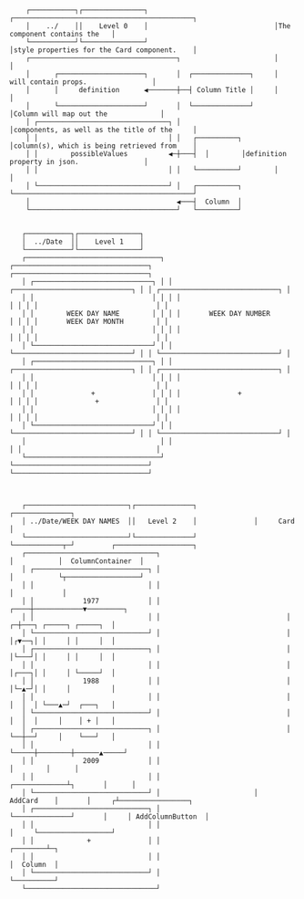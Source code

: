 <pre><code>
    ┌───────────┐┌───────────────┐                               ┌────────────────────────────────────────────┐
    │    ../    ││    Level 0    │                               │The <StyledCard /> component contains the   │
    └───────────┘└───────────────┘                               │style properties for the Card component.    │
    ┌────────────────────────────────────┐                       │                                            │
    │      ┌─────────────────────┐       │  ┌──────────────┐     │<Card /> will contain props.                │
    │      │     definition      ◀───────┼──┤ Column Title │     │                                            │
    │      └─────────────────────┘       │  └──────────────┘     │Column will map out the <Card />            │
    │ ┌────────────────────────────────┐ │                       │components, as well as the title of the     │
    │ │                                │ │   ┌──────────┐        │column(s), which is being retrieved from    │
    │ │        possibleValues          ◀─┼───┤ <Card /> │        │definition property in json.                │
    │ │                                │ │   └──────────┘        │                                            │
    │ └────────────────────────────────┘ │   ┌──────────┐        └────────────────────────────────────────────┘
    │                                    ◀───┤  Column  │
    └────────────────────────────────────┘   └──────────┘


   ┌───────────┐┌───────────────┐
   │  ../Date  ││    Level 1    │
   └───────────┘└───────────────┘
   ┌─────────────────────────────────┐ ┌─────────────────────────────────┐ ┌─────────────────────────────────┐
   │ ┌─────────────────────────────┐ │ │ ┌─────────────────────────────┐ │ │ ┌─────────────────────────────┐ │
   │ │                             │ │ │ │                             │ │ │ │                             │ │
   │ │        WEEK DAY NAME        │ │ │ │       WEEK DAY NUMBER       │ │ │ │       WEEK DAY MONTH        │ │
   │ │                             │ │ │ │                             │ │ │ │                             │ │
   │ └─────────────────────────────┘ │ │ └─────────────────────────────┘ │ │ └─────────────────────────────┘ │
   │ ┌─────────────────────────────┐ │ │ ┌─────────────────────────────┐ │ │ ┌─────────────────────────────┐ │
   │ │                             │ │ │ │                             │ │ │ │                             │ │
   │ │              +              │ │ │ │              +              │ │ │ │              +              │ │
   │ │                             │ │ │ │                             │ │ │ │                             │ │
   │ └─────────────────────────────┘ │ │ └─────────────────────────────┘ │ │ └─────────────────────────────┘ │
   │                                 │ │                                 │ │                                 │
   └─────────────────────────────────┘ └─────────────────────────────────┘ └─────────────────────────────────┘



   ┌─────────────────────────┐┌──────────────┐              ┌──────────────┐
   │ ../Date/WEEK DAY NAMES  ││   Level 2    │              │     Card     │
   └─────────────────────────┘└──────────────┘              └────────────┬─┘         ┌───────────────────┐
   ┌────────────────────────────────┐                                    │           │  ColumnContainer  │
   │ ┌────────────────────────────┐ │                                    │           └┬──────────────────┘
   │ │                            │ │                                    │            │
   │ │            1977            │ │                               ┌────┼────────────▼─────────┐
   │ │                            │ │                               │  ┌─┼───┐ ┌─────┐ ┌─────┐  │
   │ └────────────────────────────┘ │                               │  │┌▼──┐│ │     │ │     │  │
   │ ┌────────────────────────────┐ │                               │  │└───┘│ │     │ │     │  │
   │ │                            │ │                               │  │┌───┐│ │     │ └─────┘  │
   │ │            1988            │ │                               │  │└─▲─┘│ │     │          │
   │ │                            │ │                               │  │  │  │ └───▲─┘  ┌───┐   │
   │ └────────────────────────────┘ │                               │  │  │  │     │    │ + │   │
   │ ┌────────────────────────────┐ │                               │  └──┼──┘     │    └───┘   │
   │ │                            │ │                               └─────┼────────┼──────▲─────┘
   │ │            2009            │ │                                     │        │      │
   │ │                            │ │                       ┌─────────────┴┐       │      │
   │ └────────────────────────────┘ │                       │   AddCard    │       │     ┌┴─────────────────┐  
   │ ┌────────────────────────────┐ │                       └──────────────┘       │     │ AddColumnButton  │  
   │ │                            │ │                                              │     └──────────────────┘  
   │ │             +              │ │                                     ┌────────┴─┐
   │ │                            │ │                                     │  Column  │
   │ └────────────────────────────┘ │                                     └──────────┘
   └────────────────────────────────┘                                                                          </code></pre>
